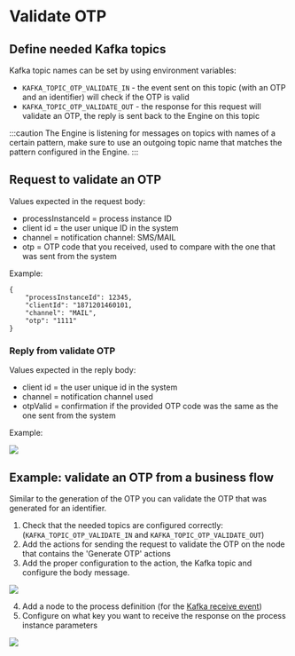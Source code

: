 # Validate OTP

## Define needed Kafka topics

Kafka topic names can be set by using environment variables:

* `KAFKA_TOPIC_OTP_VALIDATE_IN` - the event sent on this topic (with an OTP and an identifier) will check if the OTP is valid
* `KAFKA_TOPIC_OTP_VALIDATE_OUT` - the response for this request will validate an OTP, the reply is sent back to the Engine on this topic

:::caution
The Engine is listening for messages on topics with names of a certain pattern, make sure to use an outgoing topic name that matches the pattern configured in the Engine.
:::

## Request to validate an OTP

Values expected in the request body:

* processInstanceId = process instance ID
* client id = the user unique ID in the system
* channel = notification channel: SMS/MAIL
* otp = OTP code that you received, used to compare with the one that was sent from the system

Example:

```
{ 
    "processInstanceId": 12345, 
    "clientId": "1871201460101, 
    "channel": "MAIL", 
    "otp": "1111" 
}
```

### Reply from validate OTP

Values expected in the reply body:

* client id = the user unique id in the system
* channel = notification channel used
* otpValid = confirmation if the provided OTP code was the same as the one sent from the system

Example:

![](https://s3.eu-west-1.amazonaws.com/docx.flowx.ai/2.12/otp_validate_audit.png)

## Example: validate an OTP from a business flow

Similar to the generation of the OTP you can validate the OTP that was generated for an identifier.

1. Check that the needed topics are configured correctly: (`KAFKA_TOPIC_OTP_VALIDATE_IN` and `KAFKA_TOPIC_OTP_VALIDATE_OUT`)
2. Add the actions for sending the request to validate the OTP on the node that contains the 'Generate OTP' actions
3. Add the proper configuration to the action, the Kafka topic and configure the body message.

![](https://s3.eu-west-1.amazonaws.com/docx.flowx.ai/2.12/validate_otp_temp.png)

4. Add a node to the process definition (for the [Kafka receive event](../../../../../../building-blocks/node/message-send-received-task-node.md#message-receive-task))
5. Configure on what key you want to receive the response on the process instance parameters

![](https://s3.eu-west-1.amazonaws.com/docx.flowx.ai/2.12/validate_otp3.png)